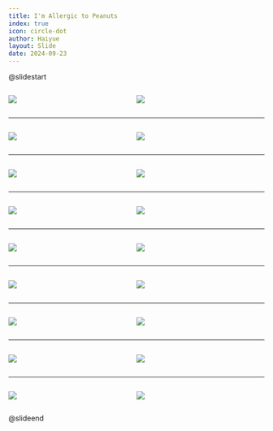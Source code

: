 ```yaml
---
title: I'm Allergic to Peanuts
index: true
icon: circle-dot
author: Haiyue
layout: Slide
date: 2024-09-23
---
```

 
@slidestart

<div style="display:flex">
<div style="flex:1">

![](https://raw.githubusercontent.com/yclord/reading/refs/heads/master/english/Level-K/I'm%20Allergic%20to%20Peanuts/001.webp)
</div>
<div style="flex:1">

![](https://raw.githubusercontent.com/yclord/reading/refs/heads/master/english/Level-K/I'm%20Allergic%20to%20Peanuts/002.webp)
</div>
</div>

---

<div style="display:flex">
<div style="flex:1">

![](https://raw.githubusercontent.com/yclord/reading/refs/heads/master/english/Level-K/I'm%20Allergic%20to%20Peanuts/003.webp)
</div>
<div style="flex:1">

![](https://raw.githubusercontent.com/yclord/reading/refs/heads/master/english/Level-K/I'm%20Allergic%20to%20Peanuts/004.webp)
</div>
</div>

---

<div style="display:flex">
<div style="flex:1">

![](https://raw.githubusercontent.com/yclord/reading/refs/heads/master/english/Level-K/I'm%20Allergic%20to%20Peanuts/005.webp)
</div>
<div style="flex:1">

![](https://raw.githubusercontent.com/yclord/reading/refs/heads/master/english/Level-K/I'm%20Allergic%20to%20Peanuts/006.webp)
</div>
</div>

---

<div style="display:flex">
<div style="flex:1">

![](https://raw.githubusercontent.com/yclord/reading/refs/heads/master/english/Level-K/I'm%20Allergic%20to%20Peanuts/007.webp)
</div>
<div style="flex:1">

![](https://raw.githubusercontent.com/yclord/reading/refs/heads/master/english/Level-K/I'm%20Allergic%20to%20Peanuts/008.webp)
</div>
</div>

---

<div style="display:flex">
<div style="flex:1">

![](https://raw.githubusercontent.com/yclord/reading/refs/heads/master/english/Level-K/I'm%20Allergic%20to%20Peanuts/009.webp)
</div>
<div style="flex:1">

![](https://raw.githubusercontent.com/yclord/reading/refs/heads/master/english/Level-K/I'm%20Allergic%20to%20Peanuts/010.webp)
</div>
</div>

---

<div style="display:flex">
<div style="flex:1">

![](https://raw.githubusercontent.com/yclord/reading/refs/heads/master/english/Level-K/I'm%20Allergic%20to%20Peanuts/011.webp)
</div>
<div style="flex:1">

![](https://raw.githubusercontent.com/yclord/reading/refs/heads/master/english/Level-K/I'm%20Allergic%20to%20Peanuts/012.webp)
</div>
</div>

---

<div style="display:flex">
<div style="flex:1">

![](https://raw.githubusercontent.com/yclord/reading/refs/heads/master/english/Level-K/I'm%20Allergic%20to%20Peanuts/013.webp)
</div>
<div style="flex:1">

![](https://raw.githubusercontent.com/yclord/reading/refs/heads/master/english/Level-K/I'm%20Allergic%20to%20Peanuts/014.webp)
</div>
</div>

---

<div style="display:flex">
<div style="flex:1">

![](https://raw.githubusercontent.com/yclord/reading/refs/heads/master/english/Level-K/I'm%20Allergic%20to%20Peanuts/015.webp)
</div>
<div style="flex:1">

![](https://raw.githubusercontent.com/yclord/reading/refs/heads/master/english/Level-K/I'm%20Allergic%20to%20Peanuts/016.webp)
</div>
</div>

---

<div style="display:flex">
<div style="flex:1">

![](https://raw.githubusercontent.com/yclord/reading/refs/heads/master/english/Level-K/I'm%20Allergic%20to%20Peanuts/017.webp)
</div>
<div style="flex:1">

![](https://raw.githubusercontent.com/yclord/reading/refs/heads/master/english/Level-K/I'm%20Allergic%20to%20Peanuts/018.webp)
</div>
</div>

@slideend